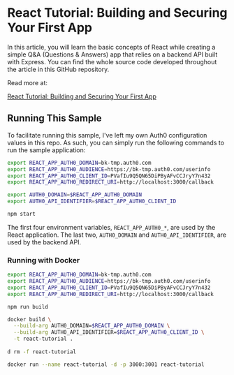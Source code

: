 # React Tutorial: Building and Securing Your First App

In this article, you will learn the basic concepts of React while creating a simple Q&A (Questions & Answers) app that relies on a backend API built with Express. You can find the whole source code developed throughout the article in this GitHub repository.

Read more at:

[React Tutorial: Building and Securing Your First App](https://auth0.com/blog/react-tutorial-building-and-securing-your-first-app/)

## Running This Sample

To facilitate running this sample, I've left my own Auth0 configuration values in this repo. As such, you can simply run the following commands to run the sample application:

```bash
export REACT_APP_AUTH0_DOMAIN=bk-tmp.auth0.com
export REACT_APP_AUTH0_AUDIENCE=https://bk-tmp.auth0.com/userinfo
export REACT_APP_AUTH0_CLIENT_ID=PVafIu9Q5QN65DiPByAFvCCJryY7n432
export REACT_APP_AUTH0_REDIRECT_URI=http://localhost:3000/callback

export AUTH0_DOMAIN=$REACT_APP_AUTH0_DOMAIN
export AUTH0_API_IDENTIFIER=$REACT_APP_AUTH0_CLIENT_ID

npm start
```

The first four environment variables, `REACT_APP_AUTH0_*`, are used by the React application. The last two, `AUTH0_DOMAIN` and `AUTH0_API_IDENTIFIER`, are used by the backend API.

### Running with Docker

```bash
export REACT_APP_AUTH0_DOMAIN=bk-tmp.auth0.com
export REACT_APP_AUTH0_AUDIENCE=https://bk-tmp.auth0.com/userinfo
export REACT_APP_AUTH0_CLIENT_ID=PVafIu9Q5QN65DiPByAFvCCJryY7n432
export REACT_APP_AUTH0_REDIRECT_URI=http://localhost:3000/callback

npm run build

docker build \
  --build-arg AUTH0_DOMAIN=$REACT_APP_AUTH0_DOMAIN \
  --build-arg AUTH0_API_IDENTIFIER=$REACT_APP_AUTH0_CLIENT_ID \
  -t react-tutorial .
  
d rm -f react-tutorial

docker run --name react-tutorial -d -p 3000:3001 react-tutorial
```
